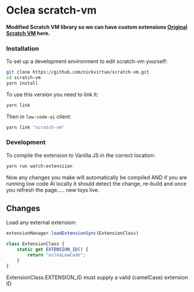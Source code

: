 # Oclea scratch-vm
#### Modified Scratch VM library so we can have custom extensions [Original Scratch VM](https://github.com/LLK/scratch-vm) here.

### Installation
To set up a development environment to edit scratch-vm yourself:
```bash
git clone https://github.com/nickvirtue/scratch-vm.git
cd scratch-vm
yarn install
```
To use this version you need to link it:

```bash
yarn link
```
Then in `low-code-ai` client:
```bash
yarn link "scratch-vm"
```

### Development
To compile the extension to Vanilla JS in the correct location:
```bash
yarn run watch:extensiion
```
Now any changes you make will automatically be compiled AND if you are running low code AI locally it should detect the change, re-build and once you refresh the page..... new toys live.

## Changes

Load any external extension:
```javascript
extensionManager.loadExtensionSync(ExtensionClass)
```

```javascript
class ExtensionClass {
    static get EXTENSION_ID() {
        return "ocleaLowCode";
    }
}
```
 ExtensionClass.EXTENSION_ID must supply a valid (camelCase) extension ID
